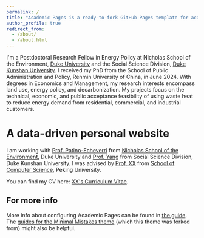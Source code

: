 ```yaml
---
permalink: /
title: "Academic Pages is a ready-to-fork GitHub Pages template for academic personal websites"
author_profile: true
redirect_from: 
  - /about/
  - /about.html
---
```


I'm a Postdoctoral Research Fellow in Energy Policy at Nicholas School of the Environment, [Duke University](https://duke.edu/) and the Social Science Division, [Duke Kunshan University](https://www.dukekunshan.edu.cn/). 
I received my PhD from the School of Public Administration and Policy, Renmin University of China, in June 2024. 
With degrees in Economics and Management, my research interests encompass land use, energy policy, and decarbonization. My projects focus on the technical, economic, and public acceptance feasibility of using waste heat to reduce energy demand from residential, commercial, and industrial customers.


A data-driven personal website
======

I am working with [Prof. Patino-Echeverri](https://sites.nicholas.duke.edu/daliapatinoecheverri/people/)  from [Nicholas School of the Environment](https://nicholas.duke.edu/), Duke University and [Prof. Yang](https://faculty.dukekunshan.edu.cn/faculty_profiles/yanran-yang) from Social Science Division, Duke Kunshan University. I was advised by [Prof. XX](https://XXX.pku.edu.cn/) from [School of Computer Science](https://cs.pku.edu.cn/), Peking University.

You can find my CV here: [XX's Curriculum Vitae](../assets/Curriculum_Vitae.pdf).

For more info
------
More info about configuring Academic Pages can be found in [the guide](https://academicpages.github.io/markdown/). The [guides for the Minimal Mistakes theme](https://mmistakes.github.io/minimal-mistakes/docs/configuration/) (which this theme was forked from) might also be helpful.
